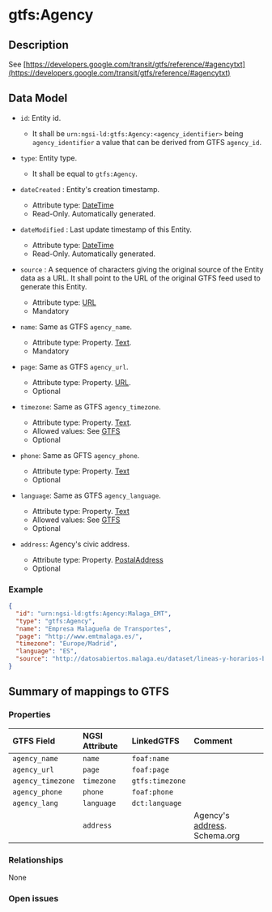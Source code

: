 # gtfs:Agency

## Description

See [https://developers.google.com/transit/gtfs/reference/#agencytxt](https://developers.google.com/transit/gtfs/reference/#agencytxt)

## Data Model

+ `id`: Entity id. 
    + It shall be `urn:ngsi-ld:gtfs:Agency:<agency_identifier>` being `agency_identifier` a value that can be derived from GTFS `agency_id`. 

+ `type`: Entity type. 
    + It shall be equal to `gtfs:Agency`.
    
+ `dateCreated` : Entity's creation timestamp.
    + Attribute type: [DateTime](https://schema.org/DateTime)
    + Read-Only. Automatically generated. 
 
+ `dateModified` : Last update timestamp of this Entity.
    + Attribute type: [DateTime](https://schema.org/DateTime)
    + Read-Only. Automatically generated.
  
+ `source` : A sequence of characters giving the original source of the Entity data as a URL.
It shall point to the URL of the original GTFS feed used to generate this Entity. 
    + Attribute type: [URL](https://schema.org/URL)
    + Mandatory

+ `name`: Same as GTFS `agency_name`.
    + Attribute type: Property. [Text](https://schema.org/Text).
    + Mandatory
    
+ `page`: Same as GTFS `agency_url`.
    + Attribute type: Property. [URL](https://schema.org/URL).
    + Optional
    
+ `timezone`: Same as GTFS `agency_timezone`.
    + Attribute type: Property. [Text](https://schema.org/Text).
    + Allowed values: See [GTFS](https://developers.google.com/transit/gtfs/reference/#agencytxt)
    + Optional
    
+ `phone`: Same as GFTS `agency_phone`.
    + Attribute type: Property. [Text](https://schema.org/Text)
    + Optional
   
+ `language`: Same as GTFS `agency_language`. 
    + Attribute type: Property. [Text](https://schema.org/Text)
    + Allowed values: See [GTFS](https://developers.google.com/transit/gtfs/reference/#agencytxt)
    + Optional
   
+ `address`: Agency's civic address. 
    + Attribute type: Property. [PostalAddress](https://schema.org/PostalAddress)
    + Optional

### Example

```json
{
  "id": "urn:ngsi-ld:gtfs:Agency:Malaga_EMT",
  "type": "gtfs:Agency",
  "name": "Empresa Malagueña de Transportes",
  "page": "http://www.emtmalaga.es/",
  "timezone": "Europe/Madrid",
  "language": "ES",
  "source": "http://datosabiertos.malaga.eu/dataset/lineas-y-horarios-bus-google-transit/resource/24e86888-b91e-45bf-a48c-09855832fd52"
}
```

## Summary of mappings to GTFS

### Properties

| GTFS Field              | NGSI Attribute      | LinkedGTFS          | Comment                                                      |
|:----------------------- |:--------------------|:------------------- |:-------------------------------------------------------------|
| `agency_name`           | `name`              | `foaf:name`         |                                                            |
| `agency_url`            | `page`              | `foaf:page`         |                                                            |
| `agency_timezone`       | `timezone`          | `gtfs:timezone`     |                                                            |
| `agency_phone`          | `phone`             | `foaf:phone`        |                                                            |
| `agency_lang`           | `language`          | `dct:language`      |                                                            |
|                         | `address`           |                     | Agency's [address](https://schema.org/address). Schema.org |
   

### Relationships

None

### Open issues

